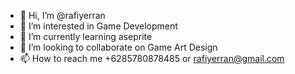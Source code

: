 - 👋 Hi, I’m @rafiyerran
- 👀 I’m interested in Game Development
- 🌱 I’m currently learning aseprite
- 💞️ I’m looking to collaborate on Game Art Design
- 📫 How to reach me +6285780878485 or rafiyerran@gmail.com

<!---
rafiyerran/rafiyerran is a ✨ special ✨ repository because its `README.md` (this file) appears on your GitHub profile.
You can click the Preview link to take a look at your changes.
--->
